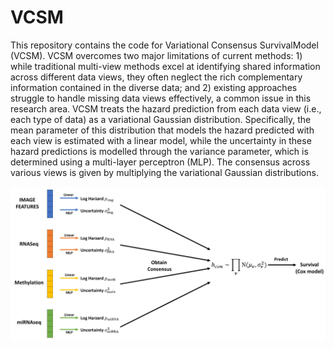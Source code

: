 # VCSM
This repository contains the code for Variational Consensus SurvivalModel (VCSM). VCSM overcomes two major limitations of current
methods: 1) while traditional multi-view methods excel at identifying shared information across different data views, they often neglect the rich complementary information contained in the diverse data; and 2) existing approaches struggle to handle missing data views effectively,
a common issue in this research area. VCSM treats the hazard prediction from each data view (i.e., each type of data) as a variational Gaussian distribution. Specifically, the mean parameter of this distribution that models the hazard predicted with each view is estimated with a linear model, while the uncertainty in these hazard predictions is modelled through the variance parameter, which is determined using a multi-layer perceptron (MLP). The consensus across various views is given by multiplying the variational Gaussian distributions.

![The model](Figures/Model.png)


